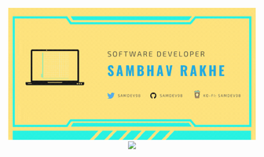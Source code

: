<p align="center">
    <a href="" alt="Git Banner">
        <img src="res/gifs/git_banner.gif"/>
    </a>
<br>
    <a href="" alt="Git Stats">
        <img src="https://github-readme-stats.vercel.app/api?username=samdev98&count_private=true&show_icons=true&theme=radical"/>
    </a>
</p>


<p align="center">

</p>
